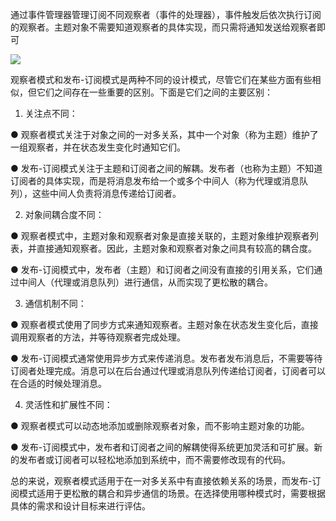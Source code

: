 通过事件管理器管理订阅不同观察者（事件的处理器），事件触发后依次执行订阅的观察者。主题对象不需要知道观察者的具体实现，而只需将通知发送给观察者即可

![](D:\intellij\customize\demo\designpattern\src\main\java\com\designpattern\observer\doc\640.png)

观察者模式和发布-订阅模式是两种不同的设计模式，尽管它们在某些方面有些相似，但它们之间存在一些重要的区别。下面是它们之间的主要区别：

1. 关注点不同：

● 观察者模式关注于对象之间的一对多关系，其中一个对象（称为主题）维护了一组观察者，并在状态发生变化时通知它们。

● 发布-订阅模式关注于主题和订阅者之间的解耦。发布者（也称为主题）不知道订阅者的具体实现，而是将消息发布给一个或多个中间人（称为代理或消息队列），这些中间人负责将消息传递给订阅者。

2. 对象间耦合度不同：

● 观察者模式中，主题对象和观察者对象是直接关联的，主题对象维护观察者列表，并直接通知观察者。因此，主题对象和观察者对象之间具有较高的耦合度。

● 发布-订阅模式中，发布者（主题）和订阅者之间没有直接的引用关系，它们通过中间人（代理或消息队列）进行通信，从而实现了更松散的耦合。

3. 通信机制不同：

● 观察者模式使用了同步方式来通知观察者。主题对象在状态发生变化后，直接调用观察者的方法，并等待观察者完成处理。

● 发布-订阅模式通常使用异步方式来传递消息。发布者发布消息后，不需要等待订阅者处理完成。消息可以在后台通过代理或消息队列传递给订阅者，订阅者可以在合适的时候处理消息。

4. 灵活性和扩展性不同：

● 观察者模式可以动态地添加或删除观察者对象，而不影响主题对象的功能。

● 发布-订阅模式中，发布者和订阅者之间的解耦使得系统更加灵活和可扩展。新的发布者或订阅者可以轻松地添加到系统中，而不需要修改现有的代码。

总的来说，观察者模式适用于在一对多关系中有直接依赖关系的场景，而发布-订阅模式适用于更松散的耦合和异步通信的场景。在选择使用哪种模式时，需要根据具体的需求和设计目标来进行评估。